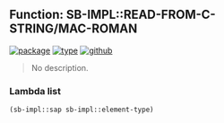 ## Function: SB-IMPL::READ-FROM-C-STRING/MAC-ROMAN
[![package](https://img.shields.io/badge/Package-SB--IMPL-5f9ea0.svg?style=social&colorA=999999)](../) [![type](https://img.shields.io/badge/Type-Function-5f9ea0.svg?style=social&colorA=999999)](../#function) [![github](https://img.shields.io/badge/GitHub-View_the_source-5f9ea0.svg?style=social&colorA=999999&logo=github)](https://github.com/sbcl/sbcl/blob/master/src/code/external-formats/enc-mac.lisp/) 

> No description.

### Lambda list
```cl
(sb-impl::sap sb-impl::element-type)
```
